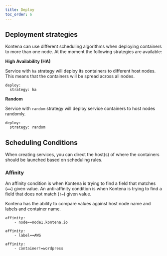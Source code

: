 ```yaml
---
title: Deploy
toc_order: 6
---
```


## Deployment strategies
Kontena can use different scheduling algorithms when deploying containers to more than one node. At the moment the following strategies are available:

**High Availability (HA)**

Service with `ha` strategy will deploy its containers to different host nodes. This means that the containers will be spread across all nodes.

```
deploy:
  strategy: ha
```

**Random**

Service with `random` strategy will deploy service containers to host nodes randomly.

```
deploy:
  strategy: random
```

## Scheduling Conditions
When creating services, you can direct the host(s) of where the containers should be launched based on scheduling rules.

### Affinity
An affinity condition is when Kontena is trying to find a field that matches (`==`) given value. An anti-affinity condition is when Kontena is trying to find a field that does not match (`!=`) given value.

Kontena has the ability to compare values against host node name and labels and container name.

```
affinity:
    - node==node1.kontena.io
```

```
affinity:
    - label==AWS
```

```
affinity:
    - container!=wordpress
```
